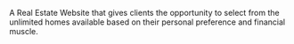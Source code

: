A Real Estate Website that gives clients the opportunity to select from the unlimited homes available based on their personal preference and financial muscle.
